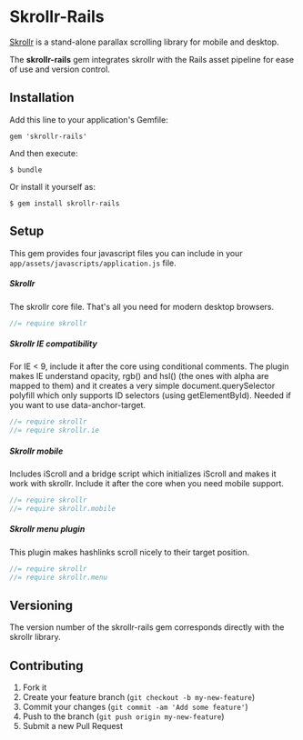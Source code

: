 # Skrollr-Rails

[Skrollr](https://github.com/Prinzhorn/skrollr) is a stand-alone parallax scrolling library for mobile and desktop.  

The **skrollr-rails** gem integrates skrollr with the Rails asset pipeline for ease of use and version control.

## Installation

Add this line to your application's Gemfile:

    gem 'skrollr-rails'

And then execute:

    $ bundle

Or install it yourself as:

    $ gem install skrollr-rails

## Setup

This gem provides four javascript files you can include in your `app/assets/javascripts/application.js` file.

##### Skrollr

The skrollr core file. That's all you need for modern desktop browsers.

```javascript
//= require skrollr
```

##### Skrollr IE compatibility

For IE < 9, include it after the core using conditional comments. The plugin makes IE understand opacity, rgb() and hsl() (the ones with alpha are mapped to them) and it creates a very simple document.querySelector polyfill which only supports ID selectors (using getElementById). Needed if you want to use data-anchor-target.

```javascript
//= require skrollr
//= require skrollr.ie
```

##### Skrollr mobile

Includes iScroll and a bridge script which initializes iScroll and makes it work with skrollr. Include it after the core when you need mobile support.

```javascript
//= require skrollr
//= require skrollr.mobile
```

##### Skrollr menu plugin

This plugin makes hashlinks scroll nicely to their target position.

```javascript
//= require skrollr
//= require skrollr.menu
```

## Versioning

The version number of the skrollr-rails gem corresponds directly with the skrollr library.
  
## Contributing

1. Fork it
2. Create your feature branch (`git checkout -b my-new-feature`)
3. Commit your changes (`git commit -am 'Add some feature'`)
4. Push to the branch (`git push origin my-new-feature`)
5. Submit a new Pull Request

